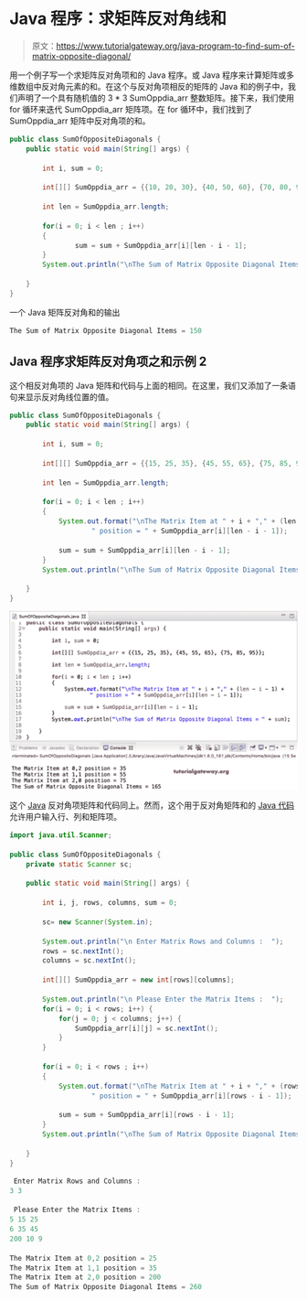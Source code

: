 # Java 程序：求矩阵反对角线和

> 原文：<https://www.tutorialgateway.org/java-program-to-find-sum-of-matrix-opposite-diagonal/>

用一个例子写一个求矩阵反对角项和的 Java 程序。或 Java 程序来计算矩阵或多维数组中反对角元素的和。在这个与反对角项相反的矩阵的 Java 和的例子中，我们声明了一个具有随机值的 3 * 3 SumOppdia_arr 整数矩阵。接下来，我们使用 for 循环来迭代 SumOppdia_arr 矩阵项。在 for 循环中，我们找到了 SumOppdia_arr 矩阵中反对角项的和。

```java
public class SumOfOppositeDiagonals {
	public static void main(String[] args) {

		int i, sum = 0;	

		int[][] SumOppdia_arr = {{10, 20, 30}, {40, 50, 60}, {70, 80, 90}};

		int len = SumOppdia_arr.length;

		for(i = 0; i < len ; i++)
		{
				sum = sum + SumOppdia_arr[i][len - i - 1];
		}
		System.out.println("\nThe Sum of Matrix Opposite Diagonal Items = " + sum);

	}
}
```

一个 Java 矩阵反对角和的输出

```java
The Sum of Matrix Opposite Diagonal Items = 150
```

## Java 程序求矩阵反对角项之和示例 2

这个相反对角项的 Java 矩阵和代码与上面的相同。在这里，我们又添加了一条语句来显示反对角线位置的值。

```java
public class SumOfOppositeDiagonals {
	public static void main(String[] args) {

		int i, sum = 0;	

		int[][] SumOppdia_arr = {{15, 25, 35}, {45, 55, 65}, {75, 85, 95}};

		int len = SumOppdia_arr.length;

		for(i = 0; i < len ; i++)
		{
			System.out.format("\nThe Matrix Item at " + i + "," + (len - i - 1) +
					" position = " + SumOppdia_arr[i][len - i - 1]);

			sum = sum + SumOppdia_arr[i][len - i - 1];
		}
		System.out.println("\nThe Sum of Matrix Opposite Diagonal Items = " + sum);

	}
}
```

![Java Program to find Sum of Matrix Opposite Diagonal 2](img/d0122f99a43a7efb13677f931304ee8a.png)

这个 [Java](https://www.tutorialgateway.org/java-tutorial/) 反对角项矩阵和代码同上。然而，这个用于反对角矩阵和的 [Java 代码](https://www.tutorialgateway.org/learn-java-programs/)允许用户输入行、列和矩阵项。

```java
import java.util.Scanner;

public class SumOfOppositeDiagonals {
	private static Scanner sc;

	public static void main(String[] args) {

		int i, j, rows, columns, sum = 0;

		sc= new Scanner(System.in);

		System.out.println("\n Enter Matrix Rows and Columns :  ");
		rows = sc.nextInt();
		columns = sc.nextInt();

		int[][] SumOppdia_arr = new int[rows][columns];

		System.out.println("\n Please Enter the Matrix Items :  ");
		for(i = 0; i < rows; i++) {
			for(j = 0; j < columns; j++) {
				SumOppdia_arr[i][j] = sc.nextInt();
			}		
		}

		for(i = 0; i < rows ; i++)
		{
			System.out.format("\nThe Matrix Item at " + i + "," + (rows - i - 1) +
					" position = " + SumOppdia_arr[i][rows - i - 1]);

			sum = sum + SumOppdia_arr[i][rows - i - 1];
		}
		System.out.println("\nThe Sum of Matrix Opposite Diagonal Items = " + sum);

	}
}
```

```java
 Enter Matrix Rows and Columns :  
3 3

 Please Enter the Matrix Items :  
5 15 25
6 35 45
200 10 9

The Matrix Item at 0,2 position = 25
The Matrix Item at 1,1 position = 35
The Matrix Item at 2,0 position = 200
The Sum of Matrix Opposite Diagonal Items = 260
```
